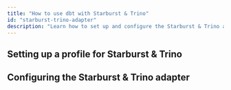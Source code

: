 ```yaml
---
title: "How to use dbt with Starburst & Trino"
id: "starburst-trino-adapter"
description: "Learn how to set up and configure the Starburst & Trino adapter."
---
```


## Setting up a profile for Starburst & Trino

## Configuring the Starburst & Trino adapter

